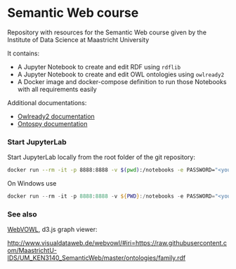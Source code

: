 # Semantic Web course

Repository with resources for the Semantic Web course given by the Institute of Data Science at Maastricht University

It contains:

* A Jupyter Notebook to create and edit RDF using `rdflib`
* A Jupyter Notebook to create and edit OWL ontologies using `owlready2`
* A Docker image and docker-compose definition to run those Notebooks with all requirements easily

Additional documentations:

* [Owlready2 documentation](https://owlready2.readthedocs.io/en/latest/)
* [Ontospy documentation](http://lambdamusic.github.io/Ontospy)

### Start JupyterLab

Start JupyterLab locally from the root folder of the git repository:

```bash
docker run --rm -it -p 8888:8888 -v $(pwd):/notebooks -e PASSWORD="<your_secret>" umids/jupyterlab:java
```

On Windows use

```powershell
docker run --rm -it -p 8888:8888 -v ${PWD}:/notebooks -e PASSWORD="<your_secret>" umids/jupyterlab:java
```

### See also

[WebVOWL](http://www.visualdataweb.de/webvowl/), d3.js graph viewer: 

http://www.visualdataweb.de/webvowl/#iri=https://raw.githubusercontent.com/MaastrichtU-IDS/UM_KEN3140_SemanticWeb/master/ontologies/family.rdf
